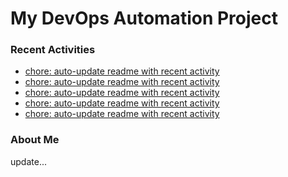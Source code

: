 # My DevOps Automation Project

### Recent Activities
<!-- activity:START -->
- [chore: auto-update readme with recent activity](https://github.com/kaigiii/mybowling-app/commit/fabf3fab6463873289bf1b9caaa892fbe5da5bf8)
- [chore: auto-update readme with recent activity](https://github.com/kaigiii/mybowling-app/commit/c56f4a3b421c1655a18ed03ac69088a6da16b382)
- [chore: auto-update readme with recent activity](https://github.com/kaigiii/mybowling-app/commit/1538c76cb42b29d65f3b067d4f92f815bfdb7011)
- [chore: auto-update readme with recent activity](https://github.com/kaigiii/mybowling-app/commit/aa783de3caf01654fc5276e0e249e44c4c7f5800)
- [chore: auto-update readme with recent activity](https://github.com/kaigiii/mybowling-app/commit/1913790a5db589712cd234e65040c1be62c81322)
<!-- activity:END -->

### About Me
<!-- MYLINKS:START -->
<!-- MYLINKS:END -->

update...
